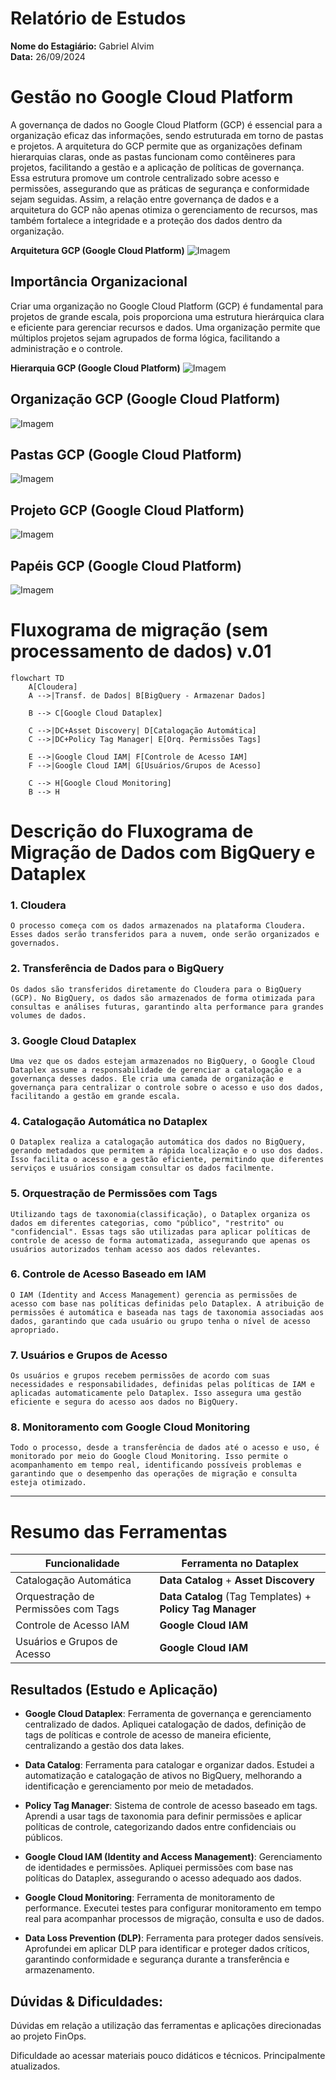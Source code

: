 # Relatório de Estudos
**Nome do Estagiário:** Gabriel Alvim  
**Data:** 26/09/2024
#
# Gestão no Google Cloud Platform
A governança de dados no Google Cloud Platform (GCP) é essencial para a organização eficaz das informações, sendo estruturada em torno de pastas e projetos. A arquitetura do GCP permite que as organizações definam hierarquias claras, onde as pastas funcionam como contêineres para projetos, facilitando a gestão e a aplicação de políticas de governança. Essa estrutura promove um controle centralizado sobre acesso e permissões, assegurando que as práticas de segurança e conformidade sejam seguidas. Assim, a relação entre governança de dados e a arquitetura do GCP não apenas otimiza o gerenciamento de recursos, mas também fortalece a integridade e a proteção dos dados dentro da organização.

**Arquitetura GCP (Google Cloud Platform)**
![Imagem](/Reports/imagens/arquitetura.jpeg)

## Importância Organizacional
Criar uma organização no Google Cloud Platform 
(GCP) é fundamental para projetos de grande escala, pois proporciona uma estrutura hierárquica clara e eficiente para gerenciar recursos e dados. Uma organização permite que múltiplos projetos sejam agrupados de forma lógica, facilitando a administração e o controle.

**Hierarquia GCP (Google Cloud Platform)**
![Imagem](/Reports/imagens/hierarquia.jpeg)

## Organização GCP (Google Cloud Platform)
![Imagem](/Reports/imagens/organização.jpeg)

## Pastas GCP (Google Cloud Platform)
![Imagem](/Reports/imagens/pasta.jpeg)

## Projeto GCP (Google Cloud Platform)
![Imagem](/Reports/imagens/projeto.jpeg)

## Papéis GCP (Google Cloud Platform)
![Imagem](/Reports/imagens/papeis.jpeg)

# Fluxograma de migração (sem processamento de dados) v.01
```mermaid
flowchart TD
    A[Cloudera]
    A -->|Transf. de Dados| B[BigQuery - Armazenar Dados]

    B --> C[Google Cloud Dataplex]

    C -->|DC+Asset Discovery| D[Catalogação Automática]
    C -->|DC+Policy Tag Manager| E[Orq. Permissões Tags]
    
    E -->|Google Cloud IAM| F[Controle de Acesso IAM]
    F -->|Google Cloud IAM| G[Usuários/Grupos de Acesso]

    C --> H[Google Cloud Monitoring]
    B --> H

```

# Descrição do Fluxograma de Migração de Dados com BigQuery e Dataplex

### 1. Cloudera
    O processo começa com os dados armazenados na plataforma Cloudera. Esses dados serão transferidos para a nuvem, onde serão organizados e governados.

### 2. Transferência de Dados para o BigQuery
    Os dados são transferidos diretamente do Cloudera para o BigQuery (GCP). No BigQuery, os dados são armazenados de forma otimizada para consultas e análises futuras, garantindo alta performance para grandes volumes de dados.

### 3. Google Cloud Dataplex
    Uma vez que os dados estejam armazenados no BigQuery, o Google Cloud Dataplex assume a responsabilidade de gerenciar a catalogação e a governança desses dados. Ele cria uma camada de organização e governança para centralizar o controle sobre o acesso e uso dos dados, facilitando a gestão em grande escala.

### 4. Catalogação Automática no Dataplex
    O Dataplex realiza a catalogação automática dos dados no BigQuery, gerando metadados que permitem a rápida localização e o uso dos dados. Isso facilita o acesso e a gestão eficiente, permitindo que diferentes serviços e usuários consigam consultar os dados facilmente.

### 5. Orquestração de Permissões com Tags
    Utilizando tags de taxonomia(classificação), o Dataplex organiza os dados em diferentes categorias, como "público", "restrito" ou "confidencial". Essas tags são utilizadas para aplicar políticas de controle de acesso de forma automatizada, assegurando que apenas os usuários autorizados tenham acesso aos dados relevantes.

### 6. Controle de Acesso Baseado em IAM
    O IAM (Identity and Access Management) gerencia as permissões de acesso com base nas políticas definidas pelo Dataplex. A atribuição de permissões é automática e baseada nas tags de taxonomia associadas aos dados, garantindo que cada usuário ou grupo tenha o nível de acesso apropriado.

### 7. Usuários e Grupos de Acesso
    Os usuários e grupos recebem permissões de acordo com suas necessidades e responsabilidades, definidas pelas políticas de IAM e aplicadas automaticamente pelo Dataplex. Isso assegura uma gestão eficiente e segura do acesso aos dados no BigQuery.

### 8. Monitoramento com Google Cloud Monitoring
    Todo o processo, desde a transferência de dados até o acesso e uso, é monitorado por meio do Google Cloud Monitoring. Isso permite o acompanhamento em tempo real, identificando possíveis problemas e garantindo que o desempenho das operações de migração e consulta esteja otimizado.
---

# Resumo das Ferramentas

| Funcionalidade                      | Ferramenta no Dataplex                                      |
| ----------------------------------- | ----------------------------------------------------------- |
| Catalogação Automática              | **Data Catalog** + **Asset Discovery**         |
| Orquestração de Permissões com Tags | **Data Catalog** (Tag Templates) + **Policy Tag Manager**   |
| Controle de Acesso IAM              | **Google Cloud IAM**                                        |
| Usuários e Grupos de Acesso         | **Google Cloud IAM**                                        |


## Resultados (Estudo e Aplicação)
- **Google Cloud Dataplex**: Ferramenta de governança e gerenciamento centralizado de dados. Apliquei catalogação de dados, definição de tags de políticas e controle de acesso de maneira eficiente, centralizando a gestão dos data lakes.

- **Data Catalog**: Ferramenta para catalogar e organizar dados. Estudei a automatização e catalogação de ativos no BigQuery, melhorando a identificação e gerenciamento por meio de metadados.

- **Policy Tag Manager**: Sistema de controle de acesso baseado em tags. Aprendi a usar tags de taxonomia para definir permissões e aplicar políticas de controle, categorizando dados entre confidenciais ou públicos.

- **Google Cloud IAM (Identity and Access Management)**: Gerenciamento de identidades e permissões. Apliquei permissões com base nas políticas do Dataplex, assegurando o acesso adequado aos dados.

- **Google Cloud Monitoring**: Ferramenta de monitoramento de performance. Executei testes para configurar monitoramento em tempo real para acompanhar processos de migração, consulta e uso de dados.

- **Data Loss Prevention (DLP)**: Ferramenta para proteger dados sensíveis. Aprofundei em aplicar DLP para identificar e proteger dados críticos, garantindo conformidade e segurança durante a transferência e armazenamento.

## Dúvidas & Dificuldades:
Dúvidas em relação a utilização das ferramentas e aplicações direcionadas ao projeto FinOps. 

Dificuldade ao acessar materiais pouco didáticos e técnicos. Principalmente atualizados. 